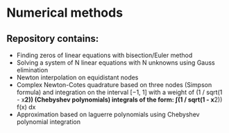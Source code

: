 # Numerical methods
## Repository contains:
- Finding zeros of linear equations with bisection/Euler method
- Solving a system of N linear equations with N unknowns using Gauss elimination
- Newton interpolation on equidistant nodes
- Complex Newton-Cotes quadrature based on three nodes (Simpson formula) and integration on the interval [−1, 1] with a weight of (1 / sqrt(1 - x**2)) (Chebyshev polynomials) integrals of the form: ∫(1 / sqrt(1 - x**2)) f(x) dx
- Approximation based on laguerre polynomials using Chebyshev polynomial integration
